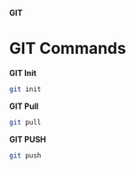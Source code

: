**GIT**

# GIT Commands
**GIT Init**
```bash
git init
```
**GIT Pull**
```bash
git pull
```

**GIT PUSH**
```bash
git push
```
